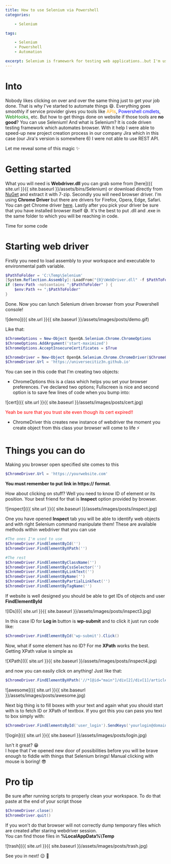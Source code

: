 ```yaml
---
title: How to use Selenium via Powershell
categories:

    - Selenium

tags:

    - Selenium
    - Powershell
    - Automation

excerpt: Selenium is framework for testing web applications..but I'm using it for automate things where API is no good
---
```

# Into

Nobody likes clicking on over and over the same thing just to get your job done. That is why I've started to automate things 😄. Everything goes smoothly if service provider gives you tools like <span style="color:orange">APIs</span>, <span style="color:blue">Powershell cmdlets</span>, <span style="color:green">WebHooks</span>, etc. But how to get things done on website if those tools are **no good**? You can use Selenium! And what is Selenium? It is code driven testing framework which automates browser. With it help I were able to speed-up new project creation process in our company Jira which in this case (our Jira's version is somewhere 6) I were not able to use REST API.

Let me reveal some of this magic ✨
# Getting started

What you will need is **Webdriver.dll** you can grab some from [here]({{ site.url }}{{ site.baseurl }}/assets/bins/Selenium) or download directly from [NuGet](https://www.nuget.org/packages/Selenium.WebDriver) and extract it with 7-zip.
Secondly you will need browser driver. I'm using **Chrome Driver** but there are drivers for Firefox, Opera, Edge, Safari. You can get Chrome driver [here](https://sites.google.com/a/chromium.org/chromedriver/). Lastly after you pick your driver be sure that you have installed browser itself 😅. It's the best to put .dll and .exe in the same folder to which you will be reaching in code.

Time for some code
# Starting web driver

Firstly you need to load assembly to your workspace and executable to environmental path variable.

``` powershell
$PathToFolder = 'C:\Temp\Selenium'
[System.Reflection.Assembly]::LoadFrom("{0}\WebDriver.dll" -f $PathToFolder)
if ($env:Path -notcontains ";$PathToFolder" ) {
    $env:Path += ";$PathToFolder"
}
```

Done.
Now you can lunch Selenium driven browser from your Powershell console! 

![demo]({{ site.url }}{{ site.baseurl }}/assets/images/posts/demo.gif)

Like that:

``` powershell
$ChromeOptions = New-Object OpenQA.Selenium.Chrome.ChromeOptions
$ChromeOptions.AddArgument('start-maximized')
$ChromeOptions.AcceptInsecureCertificates = $True

$ChromeDriver = New-Object OpenQA.Selenium.Chrome.ChromeDriver($ChromeOptions)
$ChromeDriver.Url = 'https://universecitiz3n.github.io'
```

You can see in this code that I'm creating two objects:
 - ChromeOptions
 this is a class which helps you set your browser preferences. I've declared two options; Fullscreen is nice and second option is to save few lines of code when you bump into:

![cert]({{ site.url }}{{ site.baseurl }}/assets/images/posts/cert.jpg)

<span style="color:red">Yeah be sure that you trust site even though its cert expired!!</span>

 - ChromeDriver
 this creates new instance of webdriver the moment you create object from this class your browser will come to life ⚡️
# Things you can do

Making you browser open specified site comes to this

``` powershell
$ChromeDriver.Url = 'https://yourwebsite.com'
```

**You must remember to put link in https:// format**.

How about clicking on stuff? Well you need to know ID of element or its position. Your best friend for that is **Inspect** option provided by browser.

![inspect]({{ site.url }}{{ site.baseurl }}/assets/images/posts/inspect.jpg)

One you have opened **Inspect** tab you will be able to identify web objects and with right Selenium command manipulate them!
These are available methods within webdriver that you can use

``` powershell
#The ones I'm used to use
$ChromeDriver.FindElementById('')
$ChromeDriver.FindElementByXPath('')

#The rest
$ChromeDriver.FindElementByClassName('')
$ChromeDriver.FindElementByCssSelector('')
$ChromeDriver.FindElementByLinkText('')
$ChromeDriver.FindElementByName('')
$ChromeDriver.FindElementByPartialLinkText('')
$ChromeDriver.FindElementByTagName('')
```

If website is well designed you should be able to get IDs of objects and user **FindElementById**

![IDs]({{ site.url }}{{ site.baseurl }}/assets/images/posts/inspect3.jpg)

In this case ID for **Log in** button is **wp-submit** and to click it just run code like:

``` powershell
$ChromeDriver.FindElementById('wp-submit').Click()
```

Now, what if some element has no ID? For me **XPath** works the best. Getting XPath value is simple as

![XPath]({{ site.url }}{{ site.baseurl }}/assets/images/posts/inspect4.jpg)

and now you can easily click on anything! Just like that:

``` powershell
$ChromeDriver.FindElementByXPath('//*[@id="main"]/div[2]/div[1]/article/h2/a').Click()
```

![awesome]({{ site.url }}{{ site.baseurl }}/assets/images/posts/awesome.jpg)

Next big thing is to fill boxes with your text and again what you should start with is to fetch ID or XPath of textbox. If you got this you can pass you text to box simply with:

``` powershell
$ChromeDriver.FindElementsById('user_login').SendKeys('yourlogin@domain.com')
```

![login]({{ site.url }}{{ site.baseurl }}/assets/images/posts/login.jpg)

Isn't it great? 😁<br>
I hope that I've opened new door of possibilities before you will be brave enough to fiddle with things that Selenium brings! Manual clicking with mouse is boring! 😎
# Pro tip

Be sure after running scripts to properly clean your workspace. To do that paste at the end of your script those

``` powershell
$ChromeDriver.close()
$ChromeDriver.quit()
```

If you won't do that browser will not correctly dump temporary files which are created after staring webdriver session.<br>
You can find those files in **%LocalAppData%\Temp**

![trash]({{ site.url }}{{ site.baseurl }}/assets/images/posts/trash.jpg)

See you in next! 😉 🧠

